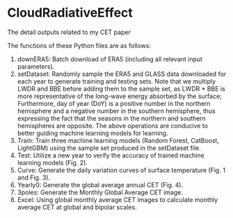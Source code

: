 # CloudRadiativeEffect
The detail outputs related to my CET paper

The functions of these Python files are as follows:

1) downERA5: Batch download of ERA5 (including all relevant input parameters).
2) setDataset: Randomly sample the ERA5 and GLASS data downloaded for each year to generate training and testing sets. Note that we multiply LWDR and BBE before adding them to the sample set, as LWDR * BBE is more representative of the long-wave energy absorbed by the surface; Furthermore, day of year (DoY) is a positive number in the northern hemisphere and a negative number in the southern hemisphere, thus expressing the fact that the seasons in the northern and southern hemispheres are opposite. The above operations are conducive to better guiding machine learning models for learning.
3) Train: Train three machine learning models (Random Forest, CatBoost, LightGBM) using the sample set produced in the setDataset file.
4) Test: Utilize a new year to verify the accuracy of trained machine learning models (Fig. 2).
5) Curve: Generate the daily variation curves of surface temperature (Fig. 1 and Fig. 3).
6) Yearly0: Generate the global average annual CET (Fig. 4).
7) 3poles: Generate the Monthly Global Average CET image.
8) Excel: Using global monthly average CET images to calculate monthly average CET at global and bipolar scales.
